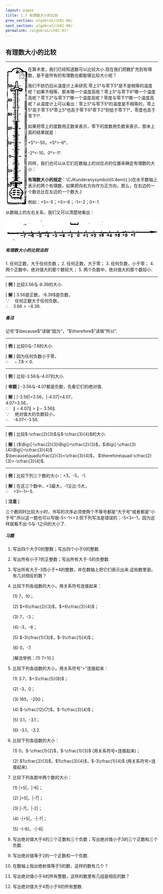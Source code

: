 ```yaml
---
layout: pages
title: 1.7 有理数大小的比较
prev_section: algebra1/ch01-06/
next_section: algebra1/ch01-08/
permalink: /algebra1/ch01-07/
---
```


有理数大小的比较
----------------

----

<img src="../images/024-1.png" style="float:left;">

在算术里，我们已经知道数可以比较大小.现在我们把数扩充到有理数，是不是所有的有理数也都能够比较大小呢？

我们不妨仍旧从温度计上来研究.零上5°与零下5°是不是相等的温度呢？如果不相等，那末哪一个温度高呢？零上5°与零下6°哪一个温度高呢？零下2°与零下1°哪一个温度高呢？零度与零下1°哪一个温度高呢？从温度计上可以看出：零上5°与零下5°的温度是不相等的，零上5°高于零下5°零上5°也高于零下6°零下2°则低于零下1°，零度也高于零下1°.

如果把零上的度数用正数来表示，零下的度数用负数来表示，那末上面的结果就是：

+5°>-50，+5°>-6°，

-2°<-10，0°>-1°.

同样，我们也可以从它们在数轴上的对应点的位置来确定有理数的大小：

**有理数大小的规定**：<span>\CJKunderanysymbol{0.4em}{.}{在水平数轴上表示的两个有理数，如果把向右方向作为正方向，那么，在右边的一个数总比在左边的一个数大.}</span>

例如：+5>-5；+5>-6；-1>-2；0>-1.

从数轴上的左右关系，我们又可以清楚地看出：

![图：1.7](../images/024-2.png)

<div class="note info">
<h5>有理数大小的比较法则</h5>
<p>
1. 任何正数，大于任何负数；
2. 任何正数，大于零；
3. 任何负数，小于零；
4. 两个正数中，绝对值大的那个数较大；
5. 两个负数中，绝对值大的那个数较小.
</p>
</div>

----

[ **例** ] 比较3.56与-8.39的大小.

[ **解** ] 3.56是正数，-8.39$是负数，  
$\because\quad$任何正数大于任何负数，  
$\therefore\quad$$3.66>-8.39$.

<div class="note warning">
<h5>备注</h5>
<p>记号“$\because$”读做“因为”，“$\therefore$”读做“所以”.</p>
</div>

----

[ **例** ] 比较0与-7.8的大小.

[ **解** ] 因为任何负数小于零，  
$\therefore\quad-7.8<0$.


----

[ **例** ] 比较-3.56与-4.07的大小.

[ **审题** ] -3.56与-4.07都是负数，先看它们的绝对值.

[ **解** ] \|-3.56\|=3.56，\|-4.07\|=4.07，  
4.07>3.56，  
$\therefore\quad\|-4.07\|>\|-3.56\|$.  
$\because\quad$绝对值大的负数较小，  
$\therefore\quad$-4.07<-3.56.


----

[ **例** ] 比较$-\cfrac{2}{3}$与$-\cfrac{3}{4}$的大小.

[ **解** ] {$\Big\|-\cfrac{2}{3}\Big\|=\cfrac{2}{3}$，$\Big\|-\cfrac{3}{4}\Big\|=\cfrac{3}{4}$  
$\because\quad\cfrac{2}{3}<\cfrac{3}{4}$， $\therefore\quad-\cfrac{2}{3}>-\cfrac{3}{4}$.


----

[ **例** ] 比较下列三个数的大小：+3，-5，-1.

[ **解** ] 在这三个数中，+3最大，-1又比-5大，  
$\therefore\quad$+3>-1>-5.

[ **注意** ]

三个数同时比较大小时，书写的次序必须使两个不等号都是“大于号”或者都是“小于号”.所以这一题也可以写做-5<-1<+3.但下列写法是错误的：-5<3>-1，因为这样就看不出-5与-1之间的大小了.

<div class="note">
<h5>习题</h5>
</div>

1.  写出四个大于0的整数；写出四个小于0的整数.

2.  写出所有小于7的正整数；写出所有大于-5的负整数.

3.  写出所有大于-3而小于+4的整数，并在数轴上把它们表示出来.这些数里面，有几对相反的数？

4.  比较下列各组数的大小，用关系符号连接起来：

    (1)  7，10；

    (2)  $+6\cfrac{2}{3}$，$+6\cfrac{3}{4}$；

    (3)  7，-3；

    (4)  -3，-8；

    (5)  $-3\cfrac{1}{3}$，$-3\cfrac{1}{4}$；

    (6)  0，-7.

    [解法举例：(1) 7<10.]

5.  比较下列各组数的大小，用关系符号“>”连接起来：

    (1)  3.7，$+3\cfrac{5}{8}$；

    (2)  -3，0；

    (3)  165，-200；

    (4)  $-\cfrac{12}{7}$，$-1\cfrac{3}{4}$；

    (5)  3.1，-3.1；

    (6)  -3.1，-3.2.

6.  比较下列各组数的大小：

    (1)  0，$-\cfrac{1}{2}$，$-\cfrac{1}{3}$ (用关系符号$<$连接起来)；

    (2)  $1\cfrac{2}{3}$，$1\cfrac{3}{4}$，$-3\cfrac{1}{4}$ (用关系符号$>$连接起来).

7.  比较下列各题中两个数的大小：

    (1)  \|+5\|，\|-6\|；

    (2)  \|+5\|，\|-7\|；

    (3)  \|-7\|，\|-2\|；

    (4)  -\|+5\|，-\|-7\|；

    (5)  -(-6)，-\|-6\|.

8.  写出绝对值大于4的三个正数和三个负数；写出绝对值小于3的三个正数和三个负数.

9.  写出绝对值等于2的一个正数和一个负数.

10. 在数轴上指出绝射值等于5的数，这样的数有几个？

11. 写出绝对值小于4的所有整数，这样的数里有几组是相反的数？

12. 写出绝对值大于4而小于8的所有整数.




